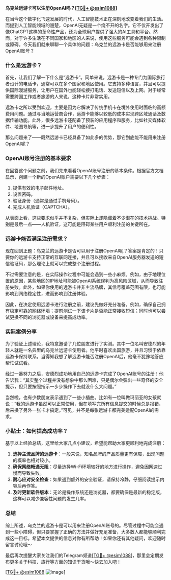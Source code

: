 **乌克兰远游卡可以注册OpenAI吗？[[TG💪+ @esim1088](https://t.me/s/esim1088)]**

在当今这个数字化飞速发展的时代，人工智能技术正在深刻地改变着我们的生活。而提到人工智能领域的翘楚，OpenAI无疑是一个绕不开的名字。它不仅开发出了像ChatGPT这样的革命性产品，还为全球用户提供了强大的AI工具和平台。然而，对于许多生活在不同国家和地区的人来说，使用这些服务可能会遇到各种限制或障碍。今天我们就来聊聊一个具体的问题：乌克兰的远游卡是否能够用来注册OpenAI账号？

### 什么是远游卡？

首先，让我们了解一下什么是“远游卡”。简单来说，远游卡是一种专门为国际旅行者设计的电话卡，通常可以在多个国家和地区使用。它支持多种语言，并且可以提供国际漫游服务，让用户在国外也能轻松接打电话、发送短信以及上网。对于经常需要跨国工作或者旅游的人来说，这种卡片非常实用。

远游卡之所以受到欢迎，主要是因为它解决了传统手机卡在境外使用时面临的高额费用问题。通过与当地运营商合作，远游卡能够以较低的成本实现跨区域通话及数据传输功能。此外，很多远游卡还配备了预装的应用程序和服务，比如社交媒体软件、地图导航等，进一步提升了用户的便利性。

那么问题来了——既然远游卡已经具备了如此多的优势，那它到底能不能用来注册OpenAI呢？

### OpenAI账号注册的基本要求

在回答这个问题之前，我们先来看看OpenAI账号注册的基本条件。根据官方文档显示，创建一个新的OpenAI账户需要以下几个步骤：

1. 提供有效的电子邮件地址。
2. 设置密码。
3. 验证身份（通常是通过手机号码）。
4. 完成人机验证（CAPTCHA）。

从表面上看，这些要求似乎并不复杂，但实际上却隐藏着不少潜在的技术挑战。特别是最后一点——人机验证，这可能是阻碍某些用户顺利注册的关键所在。

### 远游卡能否满足注册需求？

现在回到正题：乌克兰的远游卡是否可以用于注册OpenAI呢？答案是肯定的！只要你的远游卡支持正常的互联网连接，并且可以接收来自OpenAI服务器发送的短信验证码，那么理论上就可以完成整个注册过程。

不过需要注意的是，在实际操作过程中可能会遇到一些小麻烦。例如，由于地理位置的原因，某些地区的IP地址可能被OpenAI系统误判为高风险区域，从而导致注册失败。此外，如果你使用的远游卡并非主流品牌，其信号覆盖范围有限，也可能影响到网络稳定性，进而影响到注册体验。

因此，在决定使用远游卡进行注册之前，建议先做好充分准备。例如，确保自己拥有稳定可靠的网络环境；提前测试一下该卡片是否能正常接收短信；同时也可以尝试更换不同的浏览器或设备来提高成功率。

### 实际案例分享

为了验证上述理论，我特意邀请了几位朋友进行了实测。其中一位名叫安德烈的年轻人就是一名典型的乌克兰远游卡使用者。他平时喜欢出国旅游，并且习惯于依靠远游卡保持联系。当得知我想了解远游卡能否注册OpenAI后，他毫不犹豫地答应帮忙试试看。

经过一番努力之后，安德烈成功地用自己的远游卡完成了OpenAI账号的注册！他告诉我：“其实整个过程并没有想象中那么困难，只是偶尔会弹出一些奇怪的安全提示，但只要按照指示一步步操作下去就没什么大问题。”

当然啦，也有少数朋友表示遇到了一些小插曲。比如有一位叫做玛丽亚的女孩就说：“我的远游卡虽然可以正常使用，但在填写完所有信息提交的时候总是报错，后来换了另外一张卡才搞定。”可见，并不是每张远游卡都完美适配OpenAI的需求。

### 小贴士：如何提高成功率？

基于以上经验总结，这里给大家几点小建议，希望能帮助大家更顺利地完成注册：

1. **选择主流品牌的远游卡**：一般来说，知名品牌的产品质量更有保障，出现问题的概率也相对较小。
2. **确保网络畅通无阻**：尽量选择Wi-Fi环境较好的地方进行操作，避免因网速过慢而导致失败。
3. **耐心应对安全检查**：如果遇到额外的安全验证，请保持冷静，仔细阅读提示内容后再作答。
4. **及时更新软件版本**：无论是操作系统还是浏览器，都要确保是最新的稳定版，这样可以减少兼容性问题的发生几率。

### 总结

综上所述，乌克兰的远游卡是可以用来注册OpenAI账号的。尽管过程中可能会遇到一些小障碍，但只要掌握了正确的方法并做好充足准备，大多数人都能够顺利完成这一目标。希望本文提供的信息对你有所帮助！如果你还有其他疑问，欢迎随时留言讨论哦～

最后再次提醒大家关注我们的Telegram频道[[TG💪+ @esim1088](https://t.me/s/esim1088)]，那里会定期发布更多关于科技、旅行等方面的知识干货哦～快去加入吧！

[[TG💪+ @esim1088](https://t.me/s/esim1088) ![Image](https://i.postimg.cc/4NQfJmqS/Snipaste-2025-05-13-00-14-12.png)]